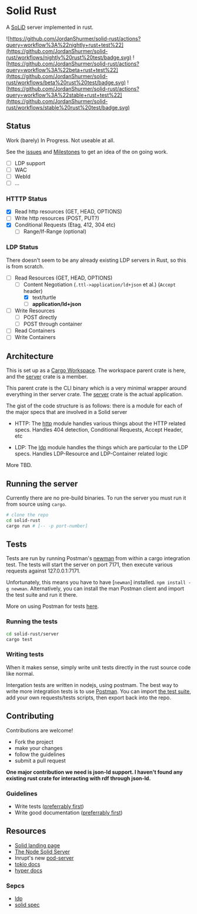 # Solid Rust

A [SoLiD] server implemented in rust.

![https://github.com/JordanShurmer/solid-rust/actions?query=workflow%3A%22nightly+rust+test%22](https://github.com/JordanShurmer/solid-rust/workflows/nightly%20rust%20test/badge.svg)
![https://github.com/JordanShurmer/solid-rust/actions?query=workflow%3A%22beta+rust+test%22](https://github.com/JordanShurmer/solid-rust/workflows/beta%20rust%20test/badge.svg)
![https://github.com/JordanShurmer/solid-rust/actions?query=workflow%3A%22stable+rust+test%22](https://github.com/JordanShurmer/solid-rust/workflows/stable%20rust%20test/badge.svg)




## Status

Work (barely) In Progress. Not useable at all.

See the [issues](https://github.com/JordanShurmer/solid-rust/issues) and [Milestones](https://github.com/JordanShurmer/solid-rust/milestones) to get an idea of the on going work.

- [ ] LDP support
- [ ] WAC
- [ ] WebId
- [ ] ...

### HTTTP Status

- [x] Read http resources (GET, HEAD, OPTIONS)
- [ ] Write http resources (POST, PUT?)
- [x] Conditional Requests (Etag, 412, 304 etc)
  - [ ] Range/If-Range (optional)

### LDP Status

There doesn't seem to be any already existing LDP servers in Rust, so this is from scratch.

- [ ] Read Resources (GET, HEAD, OPTIONS)
  - [ ] Content Negotiation (`.ttl->application/ld+json` et al.) (`Accept` header)
    - [x] text/turtle
    - [ ] **application/ld+json**
- [ ] Write Resources
  - [ ] POST directly
  - [ ] POST through container
- [ ] Read Containers
- [ ] Write Containers

## Architecture

This is set up as a [Cargo Workspace](https://doc.rust-lang.org/nightly/book/ch14-03-cargo-workspaces.html). The workspace parent crate is here, and the [server](./server) crate is a member.

This parent crate is the CLI binary which is a very minimal wrapper around everything in ther server crate. The [server](./server) crate is the actual application.

The gist of the code structure is as follows: there is a module for each of the major specs that are involved in a Solid server

- HTTP: The [http](./server/http) module
  handles various things about the HTTP related specs. Handles 404 detection, Conditional Requests, Accept Header, etc

- LDP: The [ldp](./server/ldp) module
  handles the things which are particular to the LDP specs. Handles LDP-Resource and LDP-Container related logic

More TBD.

## Running the server

Currently there are no pre-build binaries. To run the server you must run it from source using `cargo`.

```bash
# clone the repo
cd solid-rust
cargo run # [-- -p port-number]
```

## Tests

Tests are run by running Postman's [newman] from within a cargo integration test. The tests will start the server on port 7171, then execute various requests against 127.0.0.1:7171.

Unfortunately, this means you have to have [`newman`] installed. `npm install -g newman`. Alternatively, you can install the man Postman client and import the test suite and run it there.

More on using Postman for tests [here](https://www.getpostman.com/automated-testing).

### Running the tests

```bash
cd solid-rust/server
cargo test
```

### Writing tests

When it makes sense, simply write unit tests directly in the rust source code like normal.

Intergation tests are written in nodejs, using postmam. The best way to write more integration tests is to use [Postman](https://www.getpostman.com/). You can import [the test suite](./server/tests/test-suite.postman_collection.json), add your own requests/tests scripts, then export back into the repo.

## Contributing

Contributions are welcome!

- Fork the project
- make your changes
- follow the guidelines
- submit a pull request

**One major contribution we need is json-ld support. I haven't found any existing rust crate for interacting with rdf through json-ld.**

### Guidelines

- Write tests ([preferrably first](http://www.butunclebob.com/ArticleS.UncleBob.TheThreeRulesOfTdd))
- Write good documentation ([preferrably first](https://gist.github.com/zsup/9434452))

## Resources

- [Solid landing page][SoLiD]
- [The Node Solid Server][nss]
- Inrupt's new [pod-server]
- [tokio docs](https://docs.rs/tokio)
- [hyper docs](https://docs.rs/hyper)

### Sepcs

- [ldp]
- [solid spec]

[ldp]: https://www.w3.org/TR/ldp/
[solid spec]: https://github.com/solid/specification
[SoLid]: https://solid.github.io/
[pod-server]: https://github.com/inrupt/pod-server
[nss]: https://github.com/solid/node-solid-server
[newman]: https://learning.getpostman.com/docs/postman/collection_runs/command_line_integration_with_newman/
